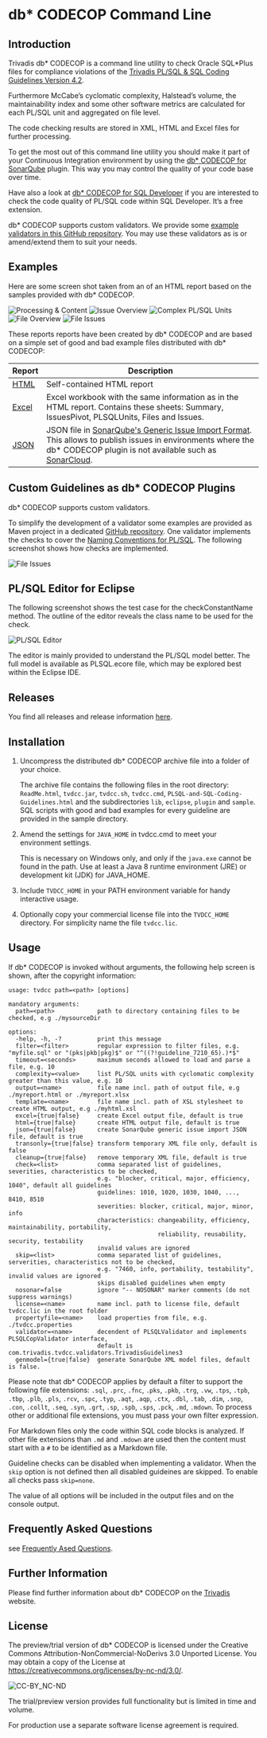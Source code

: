 # db\* CODECOP Command Line

## Introduction

Trivadis db\* CODECOP is a command line utility to check Oracle SQL*Plus files for compliance violations of the [Trivadis PL/SQL & SQL Coding Guidelines Version 4.2](https://trivadis.github.io/plsql-and-sql-coding-guidelines/v4.2/).

Furthermore McCabe’s cyclomatic complexity, Halstead’s volume, the maintainability index and some other software metrics are calculated for each PL/SQL unit and aggregated on file level.

The code checking results are stored in XML, HTML and Excel files for further processing.

To get the most out of this command line utility you should make it part of your Continuous Integration environment by using the [db\* CODECOP for SonarQube](https://github.com/Trivadis/plsql-cop-sonar) plugin. This way you may control the quality of your code base over time.

Have also a look at [db\* CODECOP for SQL Developer](https://github.com/Trivadis/plsql-cop-sqldev) if you are interested to check the code quality of PL/SQL code within SQL Developer. It’s a free extension.

db\* CODECOP supports custom validators. We provide some [example validators in this GitHub repository](https://github.com/Trivadis/plsql-cop-validators). You may use these validators as is or amend/extend them to suit your needs.

## Examples

Here are some screen shot taken from an of an HTML report based on the samples provided with db\* CODECOP.

![Processing & Content](images/plsqlcop_processing.png)
![Issue Overview](images/plsqlcop_issues_overview.png)
![Complex PL/SQL Units](images/plsqlcop_complex_plsql_units.png)
![File Overview](images/plsqlcop_file_overview.png)
![File Issues](images/plsqlcop_file_issues.png)

These reports reports have been created by db\* CODECOP and are based on a simple set of good and bad example files distributed with db\* CODECOP:

Report | Description
------ | -----------
[HTML](https://trivadis.github.io/plsql-cop-cli/tvdcc_report.html) | Self-contained HTML report
[Excel](https://trivadis.github.io/plsql-cop-cli/tvdcc_report.xlsx) | Excel workbook with the same information as in the HTML report. Contains these sheets: Summary, IssuesPivot, PLSQLUnits, Files and Issues.
[JSON](https://trivadis.github.io/plsql-cop-cli/tvdcc_report.json) | JSON file in [SonarQube's Generic Issue Import Format](https://docs.sonarqube.org/8.9/analysis/generic-issue/). This allows to publish issues in environments where the db\* CODECOP plugin is not available such as [SonarCloud](https://sonarcloud.io/).

## Custom Guidelines as db\* CODECOP Plugins

db\* CODECOP supports custom validators.

To simplify the development of a validator some examples are provided as Maven project in a dedicated [GitHub repository](https://github.com/Trivadis/cop-validators). One validator implements the checks to cover the [Naming Conventions for PL/SQL](https://trivadis.github.io/plsql-and-sql-coding-guidelines/v4.2/2-naming-conventions/naming-conventions/#naming-conventions-for-plsql). The following screenshot shows how checks are implemented.

![File Issues](images/plsqlcop_custom_validator.png)

## PL/SQL Editor for Eclipse

The following screenshot shows the test case for the checkConstantName method. The outline of the editor reveals the class name to be used for the check.

![PL/SQL Editor](images/plsqlcop_editor.png)

The editor is mainly provided to understand the PL/SQL model better. The full model is available as PLSQL.ecore file, which may be explored best within the Eclipse IDE.

## Releases

You find all releases and release information [here](https://github.com/Trivadis/plsql-cop-cli/releases).

## Installation

1. Uncompress the distributed db\* CODECOP archive file into a folder of your choice. 

    The archive file contains the following files in the root directory: `ReadMe.html`, `tvdcc.jar`, `tvdcc.sh`, `tvdcc.cmd`, `PLSQL-and-SQL-Coding-Guidelines.html` and the subdirectories `lib`, `eclipse`, `plugin` and `sample`. SQL scripts with good and bad examples for every guideline are provided in the sample directory.

2. Amend the settings for `JAVA_HOME` in tvdcc.cmd to meet your environment settings.

    This is necessary on Windows only, and only if the `java.exe` cannot be found in the path. Use at least a Java 8 runtime environment (JRE) or development kit (JDK) for JAVA_HOME.

3. Include `TVDCC_HOME` in your PATH environment variable for handy interactive usage.

4. Optionally copy your commercial license file into the `TVDCC_HOME` directory. For simplicity name the file `tvdcc.lic`.

## Usage

If db\* CODECOP is invoked without arguments, the following help screen is shown, after the copyright information:

```
usage: tvdcc path=<path> [options]

mandatory arguments: 
  path=<path>            path to directory containing files to be checked, e.g ./mysourceDir

options: 
  -help, -h, -?          print this message
  filter=<filter>        regular expression to filter files, e.g. "myfile.sql" or "(pks|pkb|pkg)$" or "^((?!guideline_7210_65).)*$"
  timeout=<seconds>      maximum seconds allowed to load and parse a file, e.g. 10
  complexity=<value>     list PL/SQL units with cyclomatic complexity greater than this value, e.g. 10
  output=<name>          file name incl. path of output file, e.g ./myreport.html or ./myreport.xlsx
  template=<name>        file name incl. path of XSL stylesheet to create HTML output, e.g ./myhtml.xsl
  excel={true|false}     create Excel output file, default is true
  html={true|false}      create HTML output file, default is true
  json={true|false}      create SonarQube generic issue import JSON file, default is true
  transonly={true|false} transform temporary XML file only, default is false
  cleanup={true|false}   remove temporary XML file, default is true
  check=<list>           comma separated list of guidelines, severities, characteristics to be checked,
                         e.g. "blocker, critical, major, efficiency, 1040", default all guidelines
                         guidelines: 1010, 1020, 1030, 1040, ..., 8410, 8510
                         severities: blocker, critical, major, minor, info
                         characteristics: changeability, efficiency, maintainability, portability,
                                          reliability, reusability, security, testability
                         invalid values are ignored
  skip=<list>            comma separated list of guidelines, serverities, characteristics not to be checked,
                         e.g. "7460, info, portability, testability", invalid values are ignored
                         skips disabled guidelines when empty
  nosonar=false          ignore "-- NOSONAR" marker comments (do not suppress warnings)
  license=<name>         name incl. path to license file, default tvdcc.lic in the root folder
  propertyfile=<name>    load properties from file, e.g. ./tvdcc.properties
  validator=<name>       decendent of PLSQLValidator and implements PLSQLCopValidator interface, 
                         default is com.trivadis.tvdcc.validators.TrivadisGuidelines3
  genmodel={true|false}  generate SonarQube XML model files, default is false.
```

Please note that db\* CODECOP applies by default a filter to support the following file extensions: `.sql`, `.prc`, `.fnc`, `.pks`, `.pkb`, `.trg`, `.vw`, `.tps`, `.tpb`, `.tbp`, `.plb`, `.pls`, `.rcv`, `.spc`, `.typ`, `.aqt`, `.aqp`, `.ctx`, `.dbl`, `.tab`, `.dim`, `.snp`, `.con`, `.collt`, `.seq`, `.syn`, `.grt`, `.sp`, `.spb`, `.sps`, `.pck`, `.md`, `.mdown`. To process other or additional file extensions, you must pass your own filter expression.

For Markdown files only the code within SQL code blocks is analyzed. If other file extensions than `.md` and `.mdown` are used then the content must start with a `#` to be identified as a Markdown file.

Guideline checks can be disabled when implementing a validator. When the `skip` option is not defined then all disabled guideines are skipped. To enable all checks pass `skip=none`.

The value of all options will be included in the output files and on the console output.

## Frequently Asked Questions

see [Frequently Ased Questions](FAQ.md).

## Further Information

Please find further information about db\* CODECOP on the [Trivadis](https://www.trivadis.com/en/dbstar) website.

## License

The preview/trial version of db\* CODECOP is licensed under the Creative Commons Attribution-NonCommercial-NoDerivs 3.0 Unported License. You may obtain a copy of the License at https://creativecommons.org/licenses/by-nc-nd/3.0/.

![CC-BY_NC-ND](images/CC-BY-NC-ND.png)

The trial/preview version provides full functionality but is limited in time and volume.

For production use a separate software license agreement is required.
